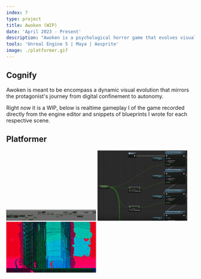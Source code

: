 ```yaml
---
index: 7
type: project
title: Awoken (WIP)
date: 'April 2023 - Present'
description: "Awoken is a psychological horror game that evolves visually, mechanically, and graphically as the player progresses from a platformer, to a top-down, to a 3D perspective. I'm currently solo developing the game."
tools: 'Unreal Engine 5 | Maya | Aesprite'
image: ./platformer.gif
---
```

## Cognify
Awoken is meant to be encompass a dynamic visual evolution that mirrors the protagonist's journey from digital confinement to autonomy.

Right now it is a WIP, below is realtime gameplay I of the game recorded directly from the engine editor and snippets of blueprints I wrote for each respective scene.

## Platformer
<img src="./parallaxbp.png" width="240px"/>
<img src="./updateparallaxbp.png" width="240px"/>
<img src="./platformer.gif" width="240px"/>